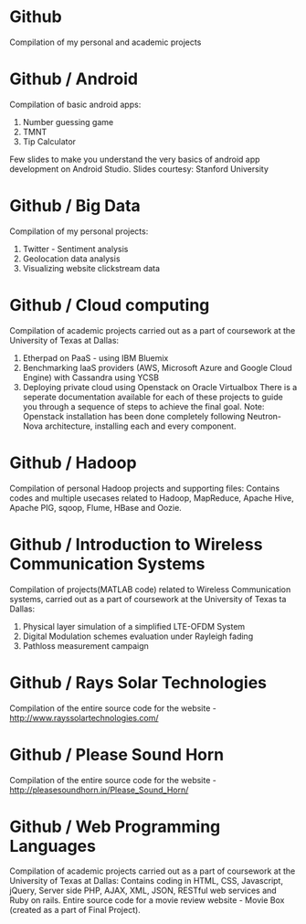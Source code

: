 # Github
Compilation of my personal and academic projects

# Github / Android
Compilation of basic android apps:
1) Number guessing game
2) TMNT
3) Tip Calculator

Few slides to make you understand the very basics of android app development on Android Studio.
Slides courtesy: Stanford University

# Github / Big Data
Compilation of my personal projects:
1) Twitter - Sentiment analysis
2) Geolocation data analysis
3) Visualizing website clickstream data

# Github / Cloud computing
Compilation of academic projects carried out as a part of coursework at the University of Texas at Dallas:
1) Etherpad on PaaS - using IBM Bluemix
2) Benchmarking IaaS providers (AWS, Microsoft Azure and Google Cloud Engine) with Cassandra using YCSB
3) Deploying private cloud using Openstack on Oracle Virtualbox
There is a seperate documentation available for each of these projects to guide you through a sequence of steps to achieve the final goal.
Note: Openstack installation has been done completely following Neutron-Nova architecture, installing each and every component.

# Github / Hadoop
Compilation of personal Hadoop projects and supporting files:
Contains codes and multiple usecases related to Hadoop, MapReduce, Apache Hive, Apache PIG, sqoop, Flume, HBase and Oozie.

# Github / Introduction to  Wireless Communication Systems
Compilation of projects(MATLAB code) related to Wireless Communication systems, carried out as a part of coursework at the University of Texas ta Dallas:
1) Physical layer simulation of a simplified LTE-OFDM System
2) Digital Modulation schemes evaluation under Rayleigh fading
3) Pathloss measurement campaign

# Github / Rays Solar Technologies
Compilation of the entire source code for the website - http://www.rayssolartechnologies.com/

# Github / Please Sound Horn
Compilation of the entire source code for the website - http://pleasesoundhorn.in/Please_Sound_Horn/

# Github / Web Programming Languages
Compilation of academic projects carried out as a part of coursework at the University of Texas at Dallas:
Contains coding in HTML, CSS, Javascript, jQuery, Server side PHP, AJAX, XML, JSON, RESTful web services and Ruby on rails.
Entire source code for a movie review website - Movie Box (created as a part of Final Project).
